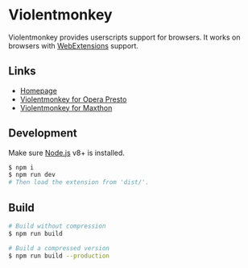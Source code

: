 Violentmonkey
=============

Violentmonkey provides userscripts support for browsers.
It works on browsers with [WebExtensions](https://developer.mozilla.org/en-US/Add-ons/WebExtensions) support.

Links
---
- [Homepage](https://violentmonkey.github.io/)
- [Violentmonkey for Opera Presto](https://github.com/violentmonkey/violentmonkey-oex)
- [Violentmonkey for Maxthon](https://github.com/violentmonkey/violentmonkey-mx)

Development
---
Make sure [Node.js](https://nodejs.org/) v8+ is installed.
``` sh
$ npm i
$ npm run dev
# Then load the extension from 'dist/'.
```

Build
---
``` sh
# Build without compression
$ npm run build

# Build a compressed version
$ npm run build --production
```
